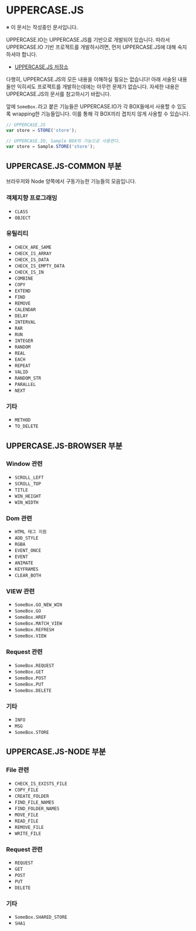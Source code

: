 # UPPERCASE.JS
※ 이 문서는 작성중인 문서입니다.

UPPERCASE.IO는 UPPERCASE.JS를 기반으로 개발되어 있습니다. 따라서 UPPERCASE.IO 기반 프로젝트를 개발하시려면, 먼저 UPPERCASE.JS에 대해 숙지하셔야 합니다.

* [UPPERCASE.JS 저장소](https://github.com/Hanul/UPPERCASE.JS)

다행히, UPPERCASE.JS의 모든 내용을 이해하실 필요는 없습니다! 아래 서술된 내용들만 익히셔도 프로젝트를 개발하는데에는 아무런 문제가 없습니다. 자세한 내용은 UPPERCASE.JS의 문서를 참고하시기 바랍니다.

앞에 `SomeBox.`라고 붙은 기능들은 UPPERCASE.IO가 각 BOX들에서 사용할 수 있도록 wrapping한 기능들입니다. 이를 통해 각 BOX끼리 겹치지 않게 사용할 수 있습니다.
```javascript
// UPPERCASE.JS
var store = STORE('store');

// UPPERCASE.IO, Sample BOX의 기능으로 사용한다.
var store = Sample.STORE('store');
```

## UPPERCASE.JS-COMMON 부분
브라우저와 Node 양쪽에서 구동가능한 기능들의 모음입니다.

### 객체지향 프로그래밍
* `CLASS`
* `OBJECT`

### 유틸리티
* `CHECK_ARE_SAME`
* `CHECK_IS_ARRAY`
* `CHECK_IS_DATA`
* `CHECK_IS_EMPTY_DATA`
* `CHECK_IS_IN`
* `COMBINE`
* `COPY`
* `EXTEND`
* `FIND`
* `REMOVE`
* `CALENDAR`
* `DELAY`
* `INTERVAL`
* `RAR`
* `RUN`
* `INTEGER`
* `RANDOM`
* `REAL`
* `EACH`
* `REPEAT`
* `VALID`
* `RANDOM_STR`
* `PARALLEL`
* `NEXT`

### 기타
* `METHOD`
* `TO_DELETE`


## UPPERCASE.JS-BROWSER 부분

### Window 관련
* `SCROLL_LEFT`
* `SCROLL_TOP`
* `TITLE`
* `WIN_HEIGHT`
* `WIN_WIDTH`

### Dom 관련
* `HTML 태그 지원` 
* `ADD_STYLE`
* `RGBA`
* `EVENT_ONCE`
* `EVENT`
* `ANIMATE`
* `KEYFRAMES`
* `CLEAR_BOTH`

### VIEW 관련
* `SomeBox.GO_NEW_WIN`
* `SomeBox.GO`
* `SomeBox.HREF`
* `SomeBox.MATCH_VIEW`
* `SomeBox.REFRESH`
* `SomeBox.VIEW`

### Request 관련
* `SomeBox.REQUEST`
* `SomeBox.GET`
* `SomeBox.POST`
* `SomeBox.PUT`
* `SomeBox.DELETE`

### 기타
* `INFO`
* `MSG`
* `SomeBox.STORE`


## UPPERCASE.JS-NODE 부분

### File 관련
* `CHECK_IS_EXISTS_FILE`
* `COPY_FILE`
* `CREATE_FOLDER`
* `FIND_FILE_NAMES`
* `FIND_FOLDER_NAMES`
* `MOVE_FILE`
* `READ_FILE`
* `REMOVE_FILE`
* `WRITE_FILE`

### Request 관련
* `REQUEST`
* `GET`
* `POST`
* `PUT`
* `DELETE`

### 기타
* `SomeBox.SHARED_STORE`
* `SHA1`